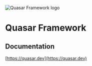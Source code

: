 ![Quasar Framework logo](https://cdn.quasar.dev/logo/svg/quasar-logo-full-inline.svg)

# Quasar Framework

## Documentation

[https://quasar.dev](https://quasar.dev)

